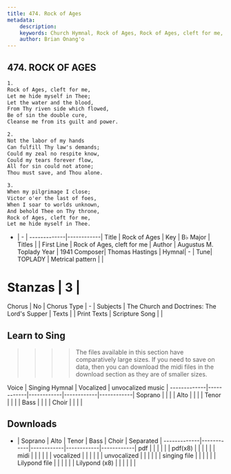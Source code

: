 ```yaml
---
title: 474. Rock of Ages
metadata:
    description: 
    keywords: Church Hymnal, Rock of Ages, Rock of Ages, cleft for me, 
    author: Brian Onang'o
---
```



## 474. ROCK OF AGES

```txt
1.
Rock of Ages, cleft for me,
Let me hide myself in Thee;
Let the water and the blood,
From Thy riven side which flowed,
Be of sin the double cure,
Cleanse me from its guilt and power.

2.
Not the labor of my hands
Can fulfill Thy law's demands;
Could my zeal no respite know,
Could my tears forever flow,
All for sin could not atone;
Thou must save, and Thou alone.

3.
When my pilgrimage I close;
Victor o'er the last of foes,
When I soar to worlds unknown,
And behold Thee on Thy throne,
Rock of Ages, cleft for me,
Let me hide myself in Thee.
```

- |   -  |
-------------|------------|
Title | Rock of Ages |
Key | B♭ Major |
Titles |  |
First Line | Rock of Ages, cleft for me |
Author | Augustus M. Toplady 
Year | 1941
Composer| Thomas Hastings |
Hymnal|  - |
Tune| TOPLADY |
Metrical pattern | |
# Stanzas | 3 |
Chorus | No |
Chorus Type | - |
Subjects | The Church and Doctrines: The Lord's Supper |
Texts |  |
Print Texts | 
Scripture Song |  |
  
## Learn to Sing

>>>> The files available in this section have comparatively large sizes. If you need to save on data, then you can download the midi files in the download section as they are of smaller sizes.

Voice |  Singing Hymnal | Vocalized | unvocalized music |
-------------|------------|------------|------------|------------|
Soprano | | | |
Alto | | | |
Tenor | | | |
Bass | | | |
Choir | | | |

## Downloads

- |  Soprano | Alto | Tenor | Bass | Choir | Separated |
-------------|------------|------------|------------|------------|
pdf | | | | | |
pdf(x8) | | | | | |
midi | | | | | |
vocalized | | | | | |
unvocalized | | | | | |
singing file | | | | | |
Lilypond file | | | | | |
Lilypond (x8) | | | | | |
  